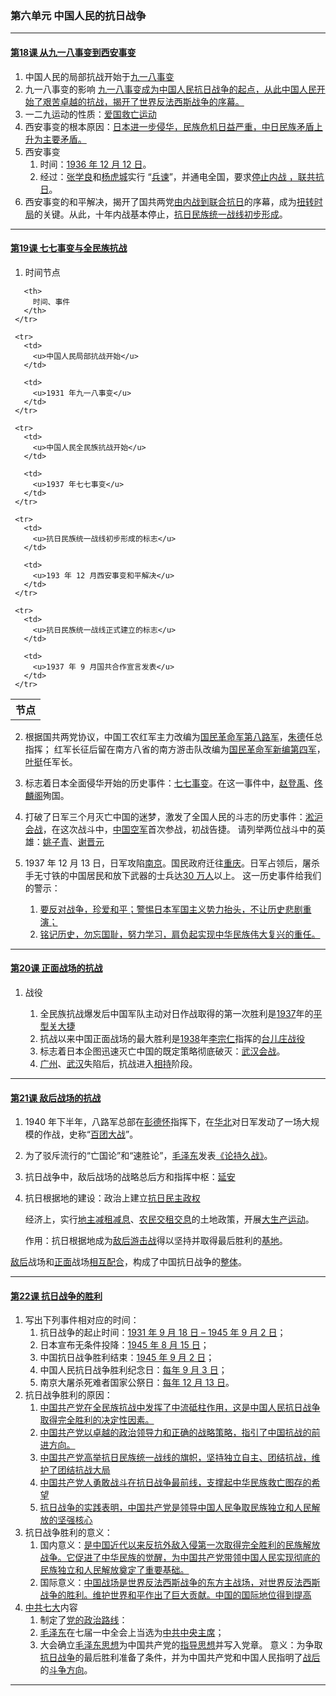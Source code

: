 ### 第六单元 中国人民的抗日战争

---

#### [第18课 从九一八事变到西安事变](./%E7%AC%AC18%E8%AF%BE%20%E4%BB%8E%E4%B9%9D%E4%B8%80%E5%85%AB%E4%BA%8B%E5%8F%98%E5%88%B0%E8%A5%BF%E5%AE%89%E4%BA%8B%E5%8F%98)

1. 中国人民的局部抗战开始于<u>九一八事变</u>
2. 九一八事变的影响 <u>九一八事变成为中国人民抗日战争的起点，从此中国人民开始了艰苦卓越的抗战，揭开了世界反法西斯战争的序幕。</u>
3. 一二九运动的性质：<u>爱国救亡运动</u>
4. 西安事变的根本原因：<u>日本进一步侵华，民族危机日益严重，中日民族矛盾上升为主要矛盾。</u>
5. 西安事变
   1. 时间：<u>1936 年 12 月 12 日</u>。
   2. 经过：<u>张学良</u>和<u>杨虎城</u>实行 “<u>兵谏</u>”，并通电全国，要求<u>停止内战 ，联共抗日</u>。
6. 西安事变的和平解决，揭开了国共两党<u>由内战到联合抗日</u>的序幕，成为<u>扭转时局</u>的关键。从此，十年内战基本停止，<u>抗日民族统一战线初步形成</u>。

---

#### [第19课 七七事变与全民族抗战](./%E7%AC%AC19%E8%AF%BE%20%E4%B8%83%E4%B8%83%E4%BA%8B%E5%8F%98%E4%B8%8E%E5%85%A8%E6%B0%91%E6%97%8F%E6%8A%97%E6%88%98)

1. 时间节点

<table spaces-before="3">
     <tr>
       <th>
         节点
       </th>
       
       <th>
         时间、事件
       </th>
     </tr>
     
     <tr>
       <td>
         <u>中国人民局部抗战开始</u>
       </td>
       
       <td>
         <u>1931 年九一八事变</u>
       </td>
     </tr>
     
     <tr>
       <td>
         <u>中国人民全民族抗战开始</u>
       </td>
       
       <td>
         <u>1937 年七七事变</u>
       </td>
     </tr>
     
     <tr>
       <td>
         <u>抗日民族统一战线初步形成的标志</u>
       </td>
       
       <td>
         <u>193 年 12 月西安事变和平解决</u>
       </td>
     </tr>
     
     <tr>
       <td>
         <u>抗日民族统一战线正式建立的标志</u>
       </td>
       
       <td>
         <u>1937 年 9 月国共合作宣言发表</u>
       </td>
     </tr>
   </table>

2. 根据国共两党协议，中国工农红军主力改编为<u>国民革命军第八路军</u>，<u>朱德</u>任总指挥； 红军长征后留在南方八省的南方游击队改编为<u>国民革命军新编第四军</u>，<u>叶挺</u>任军长。

3. 标志着日本全面侵华开始的历史事件：<u>七七事变</u>。在这一事件中，<u>赵登禹</u>、<u>佟麟阁</u>殉国。

4. 打破了日军三个月灭亡中国的迷梦，激发了全国人民的斗志的历史事件：<u>淞沪会战</u>，在这次战斗中，<u>中国空军</u>首次参战，初战告捷。 请列举两位战斗中的英雄：<u>姚子青</u>、<u>谢晋元</u>

5. 1937 年 12 月 13 日，日军攻陷<u>南京</u>。国民政府迁往<u>重庆</u>。日军占领后，屠杀手无寸铁的中国居民和放下武器的士兵达<u>30 万人</u>以上。 这一历史事件给我们的警示：

   1. <u>要反对战争，珍爱和平；警惕日本军国主义势力抬头，不让历史悲剧重演；</u>
   2. <u>铭记历史，勿忘国耻，努力学习，肩负起实现中华民族伟大复兴的重任。</u>

---

#### [第20课 正面战场的抗战](./%E7%AC%AC20%E8%AF%BE%20%E6%AD%A3%E9%9D%A2%E6%88%98%E5%9C%BA%E7%9A%84%E6%8A%97%E6%88%98)

1. 战役

   1. 全民族抗战爆发后中国军队主动对日作战取得的第一次胜利是<u>1937</u>年的<u>平型关大捷</u>
   2. 抗战以来中国正面战场的最大胜利是<u>1938</u>年<u>李宗仁</u>指挥的<u>台儿庄战役</u>
   3. 标志着日本企图迅速灭亡中国的既定策略彻底破灭：<u>武汉会战</u>。
   4. <u>广州</u>、<u>武汉</u>失陷后，抗战进入<u>相持</u>阶段。

---

#### [第21课 敌后战场的抗战](./%E7%AC%AC21%E8%AF%BE%20%E6%95%8C%E5%90%8E%E6%88%98%E5%9C%BA%E7%9A%84%E6%8A%97%E6%88%98)

1. 1940 年下半年，八路军总部在<u>彭德怀</u>指挥下，在<u>华北</u>对日军发动了一场大规模的作战，史称“<u>百团大战</u>”。

2. 为了驳斥流行的“亡国论”和“速胜论”，<u>毛泽东</u>发表<u>《论持久战》</u>。

3. 抗日战争中，敌后战场的战略总后方和指挥中枢：<u>延安</u>

4. 抗日根据地的建设：政治上建立<u>抗日民主政权</u>

   经济上，实行<u>地主减租减息</u>、<u>农民交租交息</u>的土地政策，开展<u>大生产运动</u>。

   作用：抗日根据地成为<u>敌后游击战</u>得以坚持并取得最后胜利的<u>基地</u>。

<u>敌后</u>战场和<u>正面</u>战场<u>相互配合</u>，构成了中国抗日战争的<u>整体</u>。

---

#### [第22课 抗日战争的胜利](./%E7%AC%AC22%E8%AF%BE%20%E6%8A%97%E6%97%A5%E6%88%98%E4%BA%89%E7%9A%84%E8%83%9C%E5%88%A9)

1. 写出下列事件相对应的时间：
   1. 抗日战争的起止时间：<u>1931 年 9 月 18 日 – 1945 年 9 月 2 日</u>；
   2. 日本宣布无条件投降：<u>1945 年 8 月 15 日</u>；
   3. 中国抗日战争胜利结束：<u>1945 年 9 月 2 日</u>；
   4. 中国人民抗日战争胜利纪念日：<u>每年 9 月 3 日</u>；
   5. 南京大屠杀死难者国家公祭日：<u>每年 12 月 13 日</u>。
2. 抗日战争胜利的原因：
   1. <u>中国共产党在全民族抗战中发挥了中流砥柱作用，这是中国人民抗日战争取得完全胜利的决定性因素。</u>
   2. <u>中国共产党以卓越的政治领导力和正确的战略策略，指引了中国抗战的前进方向。</u>
   3. <u>中国共产党高举抗日民族统一战线的旗帜，坚持独立自主、团结抗战，维护了团结抗战大局</u>
   4. <u>中国共产党人勇敢战斗在抗日战争最前线，支撑起中华民族救亡图存的希望</u>
   5. <u>抗日战争的实践表明，中国共产党是领导中国人民争取民族独立和人民解放的坚强核心</u>
3. 抗日战争胜利的意义：
   1. 国内意义：<u>是中国近代以来反抗外敌入侵第一次取得完全胜利的民族解放战争。它促进了中华民族的觉醒，为中国共产党带领中国人民实现彻底的民族独立和人民解放奠定了重要基础。</u>
   2. 国际意义：<u>中国战场是世界反法西斯战争的东方主战场，对世界反法西斯战争的胜利。维护世界和平作出了巨大贡献。中国的国际地位得到提高</u>
4. <u>中共七大</u>内容
   1. 制定了<u>党的政治路线</u>：
   2. <u>毛泽东</u>在七届一中全会上当选为<u>中共中央主席</u>；
   3. 大会确立<u>毛泽东思想</u>为中国共产党的<u>指导思想</u>并写入党章。 意义：为争取<u>抗日战争</u>的最后胜利准备了条件，并为中国共产党和中国人民指明了<u>战后</u>的<u>斗争方向</u>。

---
